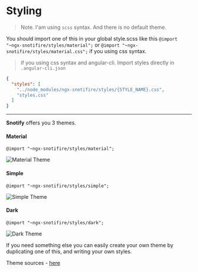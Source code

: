 # Styling

> Note. I'am using `scss` syntax. And there is no default theme.

You should import one of this in your global style.scss like this `@import "~ngx-snotifire/styles/material";` or `@import "~ngx-snotifire/styles/material.css";` if you using css syntax.

> if you using css syntax and angular-cli. Import styles directly in `.angular-cli.json`

```json
{
  "styles": [
    "../node_modules/ngx-snotifire/styles/{STYLE_NAME}.css",
    "styles.css"
  ]
}
```

---

**Snotify** offers you 3 themes.

#### Material

`@import "~ngx-snotifire/styles/material";`

![Material Theme](https://github.com/ccpatrut/ngx-snotifire/tree/main/src/assets/material.png)

#### Simple

`@import "~ngx-snotifire/styles/simple";`

![Simple Theme](https://github.com/ccpatrut/ngx-snotifire/tree/main/src/assets/simple.png)

#### Dark

`@import "~ngx-snotifire/styles/dark";`

![Dark Theme](https://github.com/ccpatrut/ngx-snotifire/tree/main/src/assets/dark.png)

If you need something else you can easily create your own theme by duplicating one of this, and writing your own styles.

Theme sources - [here](https://github.com/ccpatrut/ngx-snotifire/tree/main/projects/ngx-snotifire/styles)
